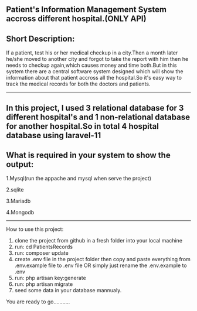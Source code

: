 Patient's Information Management System accross different hospital.(ONLY API)
----------------------------------------------------------------------------

Short Description:
-----------------
If a patient, test his or her medical checkup in a city.Then a month later he/she moved to
another city and forgot to take the report with him then he needs to checkup again,which causes money
and time both.But in this system there are a central software system designed which will show the information about that patient accross all the hospital.So it's easy way to track the medical records
for both the doctors and patients.

---------------------------
In this project, I used 3 relational database for 3 different hospital's and 1 non-relational
database for another hospital.So in total 4 hospital database using laravel-11
---------------------------

What is required in your system to show the output:
---------------------------------------------------
1.Mysql(run the appache and mysql when serve the project) 

2.sqlite

3.Mariadb

4.Mongodb

------------------------------------------------------------------
How to use this project:
1. clone the project from github in a fresh folder into your local machine
2. run: cd PatientsRecords
3. run: composer update
4. create .env file in the project folder then copy and paste everything from .env.example file to .env file OR simply just rename the .env.example to .env
5. run: php artisan key:generate
6. run: php artisan migrate
7. seed some data in your database mannualy.

You are ready to go...........


 
